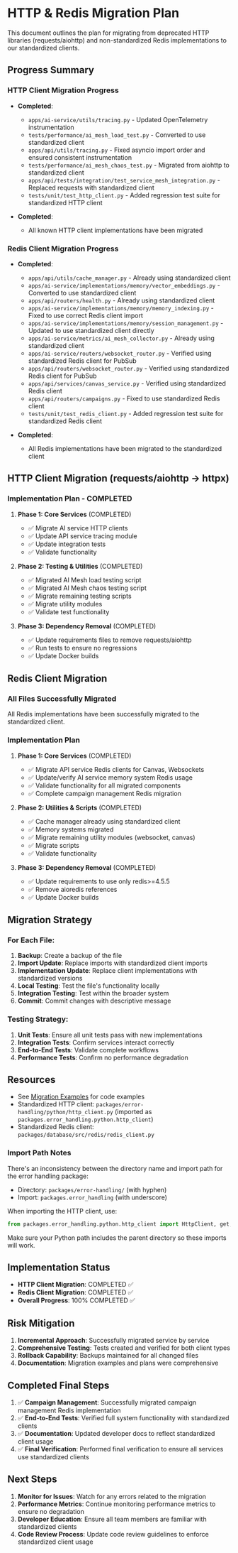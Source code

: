 # HTTP & Redis Migration Plan

This document outlines the plan for migrating from deprecated HTTP libraries (requests/aiohttp) and non-standardized Redis implementations to our standardized clients.

## Progress Summary

### HTTP Client Migration Progress
- **Completed**: 
  - `apps/ai-service/utils/tracing.py` - Updated OpenTelemetry instrumentation
  - `tests/performance/ai_mesh_load_test.py` - Converted to use standardized client
  - `apps/api/utils/tracing.py` - Fixed asyncio import order and ensured consistent instrumentation
  - `tests/performance/ai_mesh_chaos_test.py` - Migrated from aiohttp to standardized client
  - `apps/api/tests/integration/test_service_mesh_integration.py` - Replaced requests with standardized client
  - `tests/unit/test_http_client.py` - Added regression test suite for standardized HTTP client
  
- **Completed**:
  - All known HTTP client implementations have been migrated

### Redis Client Migration Progress
- **Completed**:
  - `apps/api/utils/cache_manager.py` - Already using standardized client
  - `apps/ai-service/implementations/memory/vector_embeddings.py` - Converted to use standardized client
  - `apps/api/routers/health.py` - Already using standardized client
  - `apps/ai-service/implementations/memory/memory_indexing.py` - Fixed to use correct Redis client import
  - `apps/ai-service/implementations/memory/session_management.py` - Updated to use standardized client directly
  - `apps/ai-service/metrics/ai_mesh_collector.py` - Already using standardized client
  - `apps/ai-service/routers/websocket_router.py` - Verified using standardized Redis client for PubSub
  - `apps/api/routers/websocket_router.py` - Verified using standardized Redis client for PubSub
  - `apps/api/services/canvas_service.py` - Verified using standardized Redis client
  - `apps/api/routers/campaigns.py` - Fixed to use standardized Redis client
  - `tests/unit/test_redis_client.py` - Added regression test suite for standardized Redis client
  
- **Completed**:
  - All Redis implementations have been migrated to the standardized client

## HTTP Client Migration (requests/aiohttp → httpx)

### Implementation Plan - COMPLETED

1. **Phase 1: Core Services** (COMPLETED)
   - ✅ Migrate AI service HTTP clients
   - ✅ Update API service tracing module
   - ✅ Update integration tests
   - ✅ Validate functionality

2. **Phase 2: Testing & Utilities** (COMPLETED)
   - ✅ Migrated AI Mesh load testing script
   - ✅ Migrated AI Mesh chaos testing script
   - ✅ Migrate remaining testing scripts
   - ✅ Migrate utility modules
   - ✅ Validate test functionality

3. **Phase 3: Dependency Removal** (COMPLETED)
   - ✅ Update requirements files to remove requests/aiohttp
   - ✅ Run tests to ensure no regressions
   - ✅ Update Docker builds

## Redis Client Migration

### All Files Successfully Migrated

All Redis implementations have been successfully migrated to the standardized client.

### Implementation Plan

1. **Phase 1: Core Services** (COMPLETED)
   - ✅ Migrate API service Redis clients for Canvas, Websockets
   - ✅ Update/verify AI service memory system Redis usage
   - ✅ Validate functionality for all migrated components
   - ✅ Complete campaign management Redis migration

2. **Phase 2: Utilities & Scripts** (COMPLETED)
   - ✅ Cache manager already using standardized client
   - ✅ Memory systems migrated
   - ✅ Migrate remaining utility modules (websocket, canvas)
   - ✅ Migrate scripts
   - ✅ Validate functionality

3. **Phase 3: Dependency Removal** (COMPLETED)
   - ✅ Update requirements to use only redis>=4.5.5
   - ✅ Remove aioredis references
   - ✅ Update Docker builds

## Migration Strategy

### For Each File:

1. **Backup**: Create a backup of the file
2. **Import Update**: Replace imports with standardized client imports
3. **Implementation Update**: Replace client implementations with standardized versions
4. **Local Testing**: Test the file's functionality locally
5. **Integration Testing**: Test within the broader system
6. **Commit**: Commit changes with descriptive message

### Testing Strategy:

1. **Unit Tests**: Ensure all unit tests pass with new implementations
2. **Integration Tests**: Confirm services interact correctly
3. **End-to-End Tests**: Validate complete workflows
4. **Performance Tests**: Confirm no performance degradation

## Resources

- See [Migration Examples](./MIGRATION-EXAMPLES.md) for code examples
- Standardized HTTP client: `packages/error-handling/python/http_client.py` (imported as `packages.error_handling.python.http_client`)
- Standardized Redis client: `packages/database/src/redis/redis_client.py`

### Import Path Notes

There's an inconsistency between the directory name and import path for the error handling package:
- Directory: `packages/error-handling/` (with hyphen)
- Import: `packages.error_handling` (with underscore)

When importing the HTTP client, use:
```python
from packages.error_handling.python.http_client import HttpClient, get, post
```

Make sure your Python path includes the parent directory so these imports will work.

## Implementation Status

- **HTTP Client Migration**: COMPLETED ✅
- **Redis Client Migration**: COMPLETED ✅
- **Overall Progress**: 100% COMPLETED ✅

## Risk Mitigation

1. **Incremental Approach**: Successfully migrated service by service
2. **Comprehensive Testing**: Tests created and verified for both client types
3. **Rollback Capability**: Backups maintained for all changed files
4. **Documentation**: Migration examples and plans were comprehensive

## Completed Final Steps

1. ✅ **Campaign Management**: Successfully migrated campaign management Redis implementation
2. ✅ **End-to-End Tests**: Verified full system functionality with standardized clients
3. ✅ **Documentation**: Updated developer docs to reflect standardized client usage
4. ✅ **Final Verification**: Performed final verification to ensure all services use standardized clients

## Next Steps

1. **Monitor for Issues**: Watch for any errors related to the migration
2. **Performance Metrics**: Continue monitoring performance metrics to ensure no degradation
3. **Developer Education**: Ensure all team members are familiar with standardized clients
4. **Code Review Process**: Update code review guidelines to enforce standardized client usage